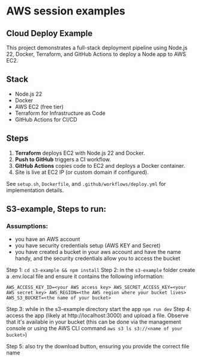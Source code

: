 # AWS session examples 

## Cloud Deploy Example
This project demonstrates a full-stack deployment pipeline using Node.js 22, Docker, Terraform, and GitHub Actions to deploy a Node app to AWS EC2.

## Stack
- Node.js 22
- Docker
- AWS EC2 (free tier)
- Terraform for Infrastructure as Code
- GitHub Actions for CI/CD

## Steps
1. **Terraform** deploys EC2 with Node.js 22 and Docker.
2. **Push to GitHub** triggers a CI workflow.
3. **GitHub Actions** copies code to EC2 and deploys a Docker container.
4. Site is live at EC2 IP (or custom domain if configured).

See `setup.sh`, `Dockerfile`, and `.github/workflows/deploy.yml` for implementation details.


## S3-example, Steps to run:

### Assumptions:
- you have an AWS account
- you have security credentials setup (AWS KEY and Secret)
- you have created a bucket in your aws account and have the name handy, and the security credentials allow you to access the bucket

Step 1: `cd s3-example && npm install`
Step 2: in the `s3-example` folder create a .env.local file and ensure it contains the following information:

`AWS_ACCESS_KEY_ID=<your AWS access key>
AWS_SECRET_ACCESS_KEY=<your AWS secret key>
AWS_REGION=<the AWS region where your bucket lives>
AWS_S3_BUCKET=<the name of your bucket>`

Step 3: while in the s3-example directory start the app `npm run dev`
Step 4: access the app (likely at http://localhost:3000) and upload a file. Observe that it's available in your bucket (this can be done via the management console or using the AWS CLI command `aws s3 ls s3://<name of your bucket>`)

Step 5: also try the download button, ensuring you provide the correct file name